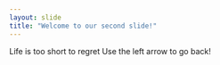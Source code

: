 ```yaml
---
layout: slide
title: "Welcome to our second slide!"
---
```

Life is too short to regret
Use the left arrow to go back!

